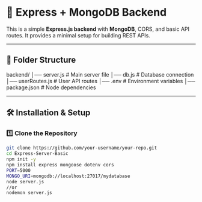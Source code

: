 # 🚀 Express + MongoDB Backend

This is a simple **Express.js backend** with **MongoDB**, CORS, and basic API routes. It provides a minimal setup for building REST APIs.

---

## 📂 Folder Structure

backend/ │── server.js # Main server file │── db.js # Database connection │── userRoutes.js # User API routes │── .env # Environment variables │── package.json # Node dependencies


---

## 🛠 Installation & Setup

### 1️⃣ Clone the Repository

```sh
git clone https://github.com/your-username/your-repo.git
cd Express-Server-Basic
npm init -y
npm install express mongoose dotenv cors
PORT=5000
MONGO_URI=mongodb://localhost:27017/mydatabase
node server.js
//or
nodemon server.js
